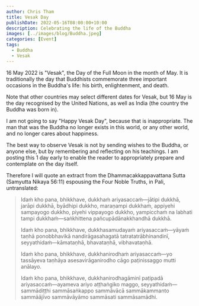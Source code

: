 ```yaml
---
author: Chris Tham
title: Vesak Day
publishDate: 2022-05-16T08:00:00+10:00
description: Celebrating the life of the Buddha
images: [../images/blog/Buddha.jpeg]
categories: [Event]
tags:
  - Buddha
  - Vesak
---
```


16 May 2022 is "Vesak", the Day of the Full Moon in the month of May. It is traditionally the day that Buddhists commemorate three important occasions in the Buddha's life: his birth, enlightenment, and death.

Note that other countries may select different dates for Vesak, but 16 May is the day recognised by the United Nations, as well as India (the country the Buddha was born in).

I am not going to say "Happy Vesak Day", because that is inappropriate. The man that was the Buddha no longer exists in this world, or any other world, and no longer cares about happiness.

The best way to observe Vesak is not by sending wishes to the Buddha, or anyone else, but by remembering and reflecting on his teachings. I am posting this 1 day early to enable the reader to appropriately prepare and contemplate on the day itself.

Therefore I will quote an extract from the Dhammacakkappavattana Sutta (Samyutta Nikaya 56:11) espousing the Four Noble Truths, in Pali, untranslated:

> Idaṁ kho pana, bhikkhave, dukkhaṁ ariyasaccaṁ—jātipi dukkhā, jarāpi dukkhā, byādhipi dukkho, maraṇampi dukkhaṁ, appiyehi sampayogo dukkho, piyehi vippayogo dukkho, yampicchaṁ na labhati tampi dukkhaṁ—saṅkhittena pañcupādānakkhandhā dukkhā.
>
> Idaṁ kho pana, bhikkhave, dukkhasamudayaṁ ariyasaccaṁ—yāyaṁ taṇhā ponobbhavikā nandirāgasahagatā tatratatrābhinandinī, seyyathidaṁ—kāmataṇhā, bhavataṇhā, vibhavataṇhā.
>
> Idaṁ kho pana, bhikkhave, dukkhanirodhaṁ ariyasaccaṁ—yo tassāyeva taṇhāya asesavirāganirodho cāgo paṭinissaggo mutti anālayo.
>
> Idaṁ kho pana, bhikkhave, dukkhanirodhagāminī paṭipadā ariyasaccaṁ—ayameva ariyo aṭṭhaṅgiko maggo, seyyathidaṁ—sammādiṭṭhi sammāsaṅkappo sammāvācā sammākammanto sammāājīvo sammāvāyāmo sammāsati sammāsamādhi.
